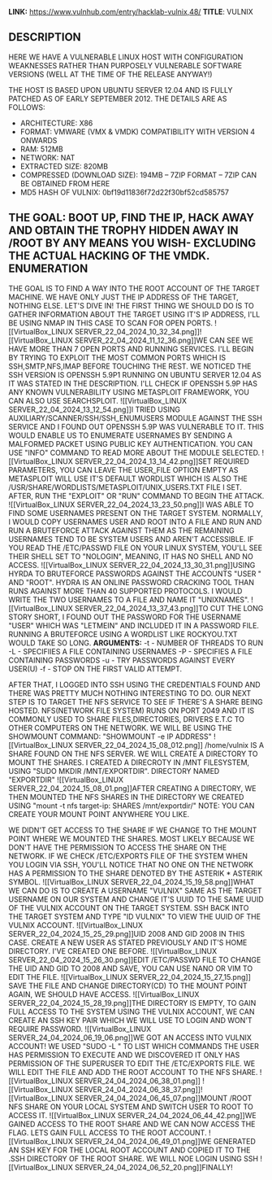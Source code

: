**LINK:** https://www.vulnhub.com/entry/hacklab-vulnix,48/
**TITLE**: VULNIX


DESCRIPTION
--
HERE WE HAVE A VULNERABLE LINUX HOST WITH CONFIGURATION WEAKNESSES RATHER THAN PURPOSELY VULNERABLE SOFTWARE VERSIONS (WELL AT THE TIME OF THE RELEASE ANYWAY!)

THE HOST IS BASED UPON UBUNTU SERVER 12.04 AND IS FULLY PATCHED AS OF EARLY SEPTEMBER 2012. THE DETAILS ARE AS FOLLOWS:

- ARCHITECTURE: X86
- FORMAT: VMWARE (VMX & VMDK) COMPATIBILITY WITH VERSION 4 ONWARDS
- RAM: 512MB
- NETWORK: NAT
- EXTRACTED SIZE: 820MB
- COMPRESSED (DOWNLOAD SIZE): 194MB – 7ZIP FORMAT – 7ZIP CAN BE OBTAINED FROM HERE
- MD5 HASH OF VULNIX: 0bf19d11836f72d22f30bf52cd585757

THE GOAL: BOOT UP, FIND THE IP, HACK AWAY AND OBTAIN THE TROPHY HIDDEN AWAY IN /ROOT BY ANY MEANS YOU WISH- EXCLUDING THE ACTUAL HACKING OF THE VMDK.
ENUMERATION
--
THE GOAL IS TO FIND A WAY INTO THE ROOT ACCOUNT OF THE TARGET MACHINE. WE HAVE ONLY JUST THE IP ADDRESS OF THE TARGET, NOTHING ELSE. LET'S DIVE IN!
THE FIRST THING WE SHOULD DO IS TO GATHER INFORMATION ABOUT THE TARGET USING IT'S IP ADDRESS, I'LL BE USING NMAP IN THIS CASE TO SCAN FOR OPEN PORTS.
![[VirtualBox_LINUX SERVER_22_04_2024_10_32_34.png]]![[VirtualBox_LINUX SERVER_22_04_2024_11_12_36.png]]WE CAN SEE WE HAVE MORE THAN 7 OPEN PORTS AND RUNNING SERVICES. I'LL BEGIN BY TRYING TO EXPLOIT THE MOST COMMON PORTS WHICH IS SSH,SMTP,NFS,IMAP BEFORE TOUCHING THE REST. WE NOTICED THE SSH VERSION IS OPENSSH 5.9P1 RUNNING ON UBUNTU SERVER 12.04 AS IT WAS STATED IN THE DESCRIPTION.
I'LL CHECK IF OPENSSH 5.9P HAS ANY KNOWN VULNERABILITY USING METASPLOIT FRAMEWORK, YOU CAN ALSO USE SEARCHSPLOIT. 
![[VirtualBox_LINUX SERVER_22_04_2024_13_12_54.png]]I TRIED USING AUXILIARY/SCANNER/SSH/SSH_ENUMUSERS MODULE AGAINST THE SSH SERVICE AND I FOUND OUT OPENSSH 5.9P WAS VULNERABLE TO IT. THIS WOULD ENABLE US TO ENUMERATE USERNAMES BY SENDING A MALFORMED PACKET USING PUBLIC KEY AUTHENTICATION. YOU CAN USE "INFO" COMMAND TO READ MORE ABOUT THE MODULE SELECTED. 
![[VirtualBox_LINUX SERVER_22_04_2024_13_14_42.png]]SET REQUIRED PARAMETERS, YOU CAN LEAVE THE USER_FILE OPTION EMPTY AS METASPLOIT WILL USE IT'S DEFAULT WORDLIST WHICH IS ALSO THE /USR/SHARE/WORDLISTS/METASPLOIT/UNIX_USERS.TXT FILE I SET. AFTER, RUN THE "EXPLOIT" OR "RUN" COMMAND TO BEGIN THE ATTACK.
![[VirtualBox_LINUX SERVER_22_04_2024_13_23_50.png]]I WAS ABLE TO FIND SOME USERNAMES PRESENT ON THE TARGET SYSTEM. NORMALLY, I WOULD COPY USERNAMES  USER AND ROOT INTO A FILE AND RUN AND RUN A BRUTEFORCE ATTACK AGAINST THEM AS THE REMAINING USERNAMES TEND TO BE SYSTEM USERS AND AREN'T ACCESSIBLE. IF YOU READ THE /ETC/PASSWD FILE ON YOUR LINUX SYSTEM, YOU'LL SEE THEIR SHELL SET TO "NOLOGIN", MEANING, IT HAS NO SHELL AND NO ACCESS.
![[VirtualBox_LINUX SERVER_22_04_2024_13_30_31.png]]USING HYRDA TO BRUTEFORCE PASSWORDS AGAINST THE ACCOUNTS "USER " AND "ROOT". HYDRA IS AN ONLINE PASSWORD CRACKING TOOL THAN RUNS AGAINST MORE THAN 40 SUPPORTED PROTOCOLS. I WOULD WRITE THE TWO USERNAMES TO A FILE AND NAME IT "UNIXNAMES". 
![[VirtualBox_LINUX SERVER_22_04_2024_13_37_43.png]]TO CUT THE LONG STORY SHORT, I FOUND OUT THE PASSWORD FOR THE USERNAME "USER" WHICH WAS "LETMEIN" AND INCLUDED IT IN A PASSWORD FILE. RUNNING A BRUTEFORCE USING A WORDLIST LIKE ROCKYOU.TXT WOULD TAKE SO LONG.
**ARGUMENTS:**
-t - NUMBER OF THREADS TO RUN
-L - SPECIFIIES A FILE CONTAINING USERNAMES
-P -  SPECIFIES A FILE CONTAINING PASSWORDS
-u - TRY PASSWORDS AGAINST EVERY USER(U)
-f -  STOP ON THE FIRST VALID ATTEMPT.

AFTER THAT, I LOGGED INTO SSH USING THE CREDENTIALS FOUND AND THERE WAS PRETTY MUCH NOTHING INTERESTING TO DO.
OUR NEXT STEP IS TO TARGET THE NFS SERVICE TO SEE IF THERE'S A SHARE BEING HOSTED. NFS(NETWORK FILE SYSTEM) RUNS ON PORT 2049 AND IT IS COMMONLY USED TO SHARE FILES,DIRECTORIES, DRIVERS E.T.C TO OTHER COMPUTERS ON THE NETWORK.
 WE WILL BE USING THE SHOWMOUNT COMMAND: "SHOWMOUNT -e IP ADDRESS"
![[VirtualBox_LINUX SERVER_22_04_2024_15_08_012.png]]
/home/vulnix IS A SHARE FOUND ON THE NFS SERVER. WE WILL CREATE A DIRECTORY TO MOUNT THE SHARES. I CREATED A DIRECROTY IN /MNT FILESYSTEM, USING "SUDO MKDIR /MNT/EXPORTDIR".   DIRECTORY NAMED "EXPORTDIR"
![[VirtualBox_LINUX SERVER_22_04_2024_15_08_01.png]]AFTER CREATING A DIRECTORY, WE THEN MOUNTED THE NFS SHARES IN THE DIRECTORY WE CREATED USING "mount -t nfs target-ip: SHARES /mnt/exportdir/"
NOTE: YOU CAN CREATE YOUR MOUNT POINT ANYWHERE YOU LIKE.

WE DIDN'T GET ACCESS TO THE SHARE IF WE CHANGE TO THE MOUNT POINT WHERE WE MOUNTED THE SHARES. MOST LIKELY BECAUSE WE DON'T HAVE THE PERMISSION TO ACCESS THE SHARE ON THE NETWORK.  IF WE CHECK /ETC/EXPORTS FILE OF THE SYSTEM WHEN YOU LOGIN VIA SSH, YOU'LL NOTICE THAT NO ONE ON THE NETWORK HAS A PERMISSION TO THE SHARE DENOTED BY THE ASTERIK * ASTERIK SYMBOL.
![[VirtualBox_LINUX SERVER_22_04_2024_15_19_58.png]]WHAT WE CAN DO IS TO CREATE A USERNAME "VULNIX" SAME AS THE TARGET USERNAME ON OUR SYSTEM AND CHANGE IT'S UUID TO THE SAME UUID OF THE VULNIX ACCOUNT ON THE TARGET SYSTEM.  SSH BACK INTO THE TARGET SYSTEM AND TYPE "ID VULNIX" TO VIEW THE UUID OF THE VULNIX ACCOUNT.
![[VirtualBox_LINUX SERVER_22_04_2024_15_25_29.png]]UID 2008 AND GID 2008 IN THIS CASE. 
CREATE A NEW USER AS STATED PREVIOUSLY AND IT'S HOME DIRECTORY. I'VE CREATED ONE BEFORE.
![[VirtualBox_LINUX SERVER_22_04_2024_15_26_30.png]]EDIT /ETC/PASSWD FILE TO CHANGE THE UID AND GID TO 2008 AND SAVE, YOU CAN USE NANO OR VIM TO EDIT THE FILE.
![[VirtualBox_LINUX SERVER_22_04_2024_15_27_15.png]]
SAVE THE FILE AND CHANGE DIRECTORY(CD) TO THE MOUNT POINT AGAIN, WE SHOULD HAVE ACCESS.
![[VirtualBox_LINUX SERVER_22_04_2024_15_28_19.png]]THE DIRECTORY IS EMPTY, TO GAIN FULL ACCESS TO THE SYSTEM USING THE VULNIX ACCOUNT, WE CAN CREATE AN SSH KEY PAIR WHICH WE WILL USE TO LOGIN AND WON'T REQUIRE PASSWORD.
![[VirtualBox_LINUX SERVER_24_04_2024_06_19_06.png]]WE GOT AN ACCESS INTO VULNIX ACCOUNT!
WE USED "SUDO -L " TO LIST WHICH COMMANDS THE USER HAS PERMISSION TO EXECUTE AND WE DISCOVERED IT ONLY HAS PERMISSION OF THE SUPERUSER TO EDIT THE /ETC/EXPORTS FILE. WE WILL EDIT THE FILE AND ADD THE ROOT ACCOUNT TO THE NFS SHARE.
![[VirtualBox_LINUX SERVER_24_04_2024_06_38_01.png]]
![[VirtualBox_LINUX SERVER_24_04_2024_06_38_37.png]]![[VirtualBox_LINUX SERVER_24_04_2024_06_45_07.png]]MOUNT /ROOT NFS SHARE ON YOUR LOCAL SYSTEM AND SWITCH USER TO ROOT TO ACCESS IT.
![[VirtualBox_LINUX SERVER_24_04_2024_06_44_42.png]]WE GAINED ACCESS TO THE ROOT SHARE AND WE CAN NOW ACCESS THE FLAG. LETS GAIN FULL ACCESS TO THE ROOT ACCOUNT.
![[VirtualBox_LINUX SERVER_24_04_2024_06_49_01.png]]WE GENERATED AN SSH KEY FOR THE LOCAL ROOT ACCOUNT AND COPIED IT TO THE .SSH DIRECTORY OF THE ROOT SHARE.
WE WILL NOE LOGIN USING SSH
![[VirtualBox_LINUX SERVER_24_04_2024_06_52_20.png]]FINALLY!